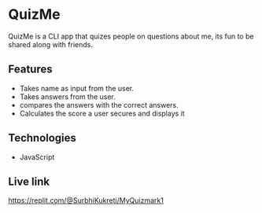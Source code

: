 # QuizMe
QuizMe is a CLI app that quizes people on questions about me, its fun to be shared along with friends.

## Features
* Takes name as input from the user.
* Takes answers from the user.
* compares the answers with the correct answers.
* Calculates the score a user secures and displays it

## Technologies
* JavaScript


## Live link
https://replit.com/@SurbhiKukreti/MyQuizmark1
